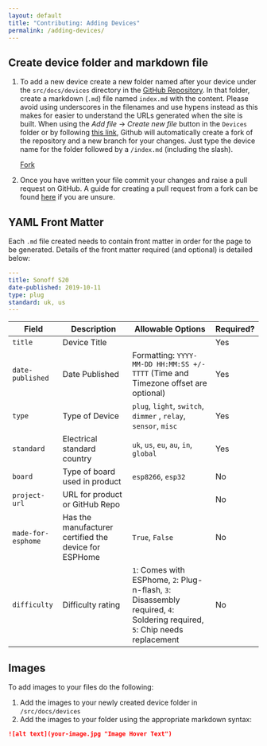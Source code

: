 ```yaml
---
layout: default
title: "Contributing: Adding Devices"
permalink: /adding-devices/
---
```


## Create device folder and markdown file

1. To add a new device create a new folder named after your device under the `src/docs/devices` directory in the [GitHub Repository](https://github.com/esphome/esphome-devices). In that folder, create a markdown (`.md`) file named `index.md` with the content. Please avoid using underscores in the filenames and use hypens instead as this makes for easier to understand the URLs generated when the site is built. When using the _Add file_ -> _Create new file_ button in the `Devices` folder or by following [this link](https://github.com/esphome/esphome-devices/new/main/src/docs/devices), Github will automatically create a fork of the repository and a new branch for your changes. Just type the device name for the folder followed by a `/index.md` (including the slash).

   <script async defer src="https://buttons.github.io/buttons.js"></script>

   <a class="github-button" href="https://github.com/esphome/esphome-devices/fork" data-icon="octicon-repo-forked" data-size="large" data-show-count="true" aria-label="Fork esphome-devices/esphome-devices on GitHub">Fork</a>

2. Once you have written your file commit your changes and raise a pull request on GitHub. A guide for creating a pull request from a fork can be found [here](https://help.github.com/en/articles/creating-a-pull-request-from-a-fork) if you are unsure.

## YAML Front Matter

Each `.md` file created needs to contain front matter in order for the page to be generated. Details of the front matter required (and optional) is detailed below:

```yaml
---
title: Sonoff S20
date-published: 2019-10-11
type: plug
standard: uk, us
---
```

| Field              | Description                                           | Allowable Options                                                                                                                                | Required? |
|--------------------|-------------------------------------------------------|--------------------------------------------------------------------------------------------------------------------------------------------------|-----------|
| `title`            | Device Title                                          |                                                                                                                                                  | Yes       |
| `date-published`   | Date Published                                        | Formatting: `YYYY-MM-DD HH:MM:SS +/-TTTT` (Time and Timezone offset are optional)                                                                | Yes       |
| `type`             | Type of Device                                        | `plug`, `light`, `switch`, `dimmer` , `relay`, `sensor`, `misc`                                                                                  | Yes       |
| `standard`         | Electrical standard country                           | `uk`, `us`, `eu`, `au`, `in`, `global`                                                                                                           | Yes       |
| `board`            | Type of board used in product                         | `esp8266`, `esp32`                                                                                                                               | No        |
| `project-url`      | URL for product or GitHub Repo                        |                                                                                                                                                  | No        |
| `made-for-esphome` | Has the manufacturer certified the device for ESPHome | `True`, `False`                                                                                                                                  | No        |
| `difficulty`       | Difficulty rating                                     | `1`: Comes with ESPhome,  `2`: Plug-n-flash, `3`: Disassembly required, `4`: Soldering required, `5`: Chip needs replacement | No        |

## Images

To add images to your files do the following:

1. Add the images to your newly created device folder in `/src/docs/devices`
2. Add the images to your folder using the appropriate markdown syntax:

```md
![alt text](your-image.jpg "Image Hover Text")
```

